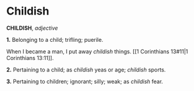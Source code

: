 # Childish

**CHILDISH**, _adjective_

**1.** Belonging to a child; trifling; puerile.

When I became a man, I put away _childish_ things. [[1 Corinthians 13#11|1 Corinthians 13:11]].

**2.** Pertaining to a child; as _childish_ yeas or age; _childish_ sports.

**3.** Pertaining to children; ignorant; silly; weak; as _childish_ fear.